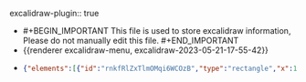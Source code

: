 excalidraw-plugin:: true

- #+BEGIN_IMPORTANT
  This file is used to store excalidraw information, Please do not manually edit this file.
  #+END_IMPORTANT
- {{renderer excalidraw-menu, excalidraw-2023-05-21-17-55-42}}
- ```json
  {"elements":[{"id":"rnkfRlZxTlmOMqi6WCOzB","type":"rectangle","x":173.44549560546875,"y":213.76393127441406,"width":289.8365173339844,"height":156.7095184326172,"angle":0,"strokeColor":"#000000","backgroundColor":"#fa5252","fillStyle":"solid","strokeWidth":1,"strokeStyle":"solid","roughness":2,"opacity":100,"groupIds":[],"roundness":{"type":3},"seed":104440496,"version":110,"versionNonce":1691218512,"isDeleted":false,"boundElements":[{"type":"text","id":"E-sgTF8scq5pXTlTrHc3t"},{"id":"zb2kYTGKVjs7YKXUoo7W8","type":"arrow"},{"id":"zXCsqTLwb_OvQgC4DaQIR","type":"arrow"}],"updated":1684663326462,"link":null,"locked":false},{"id":"E-sgTF8scq5pXTlTrHc3t","type":"text","x":271.08555603027344,"y":274.61869049072266,"width":94.556396484375,"height":35,"angle":0,"strokeColor":"#000000","backgroundColor":"#fa5252","fillStyle":"solid","strokeWidth":1,"strokeStyle":"solid","roughness":2,"opacity":100,"groupIds":[],"roundness":null,"seed":74934960,"version":25,"versionNonce":217914032,"isDeleted":false,"boundElements":null,"updated":1684663326462,"link":null,"locked":false,"text":"My App","fontSize":28,"fontFamily":1,"textAlign":"center","verticalAlign":"middle","baseline":24,"containerId":"rnkfRlZxTlmOMqi6WCOzB","originalText":"My App","lineHeight":1.25},{"id":"2a8Jl-sHKgt9xQB2Tr44O","type":"rectangle","x":830.8230590820312,"y":207.02796936035156,"width":289.8365173339844,"height":156.7095184326172,"angle":0,"strokeColor":"#000000","backgroundColor":"#12b886","fillStyle":"solid","strokeWidth":1,"strokeStyle":"solid","roughness":2,"opacity":100,"groupIds":["eNyFfWvvPS8AVtVBgSi_7"],"roundness":{"type":3},"seed":1235705008,"version":450,"versionNonce":553330768,"isDeleted":false,"boundElements":[{"type":"text","id":"Sn8rIbO-n0cRIpdsaJ1SF"},{"id":"zb2kYTGKVjs7YKXUoo7W8","type":"arrow"},{"id":"zXCsqTLwb_OvQgC4DaQIR","type":"arrow"}],"updated":1684663326462,"link":null,"locked":false},{"id":"Sn8rIbO-n0cRIpdsaJ1SF","type":"text","x":871.6228790283203,"y":250.38272857666016,"width":208.23687744140625,"height":70,"angle":0,"strokeColor":"#000000","backgroundColor":"#fa5252","fillStyle":"solid","strokeWidth":1,"strokeStyle":"solid","roughness":2,"opacity":100,"groupIds":["eNyFfWvvPS8AVtVBgSi_7"],"roundness":null,"seed":210634320,"version":379,"versionNonce":1575371952,"isDeleted":false,"boundElements":null,"updated":1684663326462,"link":null,"locked":false,"text":"Object Factory\n🏭","fontSize":28,"fontFamily":1,"textAlign":"center","verticalAlign":"middle","baseline":59,"containerId":"2a8Jl-sHKgt9xQB2Tr44O","originalText":"Object Factory\n🏭","lineHeight":1.25},{"id":"RMtTZu0AU_4gC1GkWHazh","type":"text","x":921.0841064453125,"y":144.8284149169922,"width":97.84805297851562,"height":45,"angle":0,"strokeColor":"#087f5b","backgroundColor":"#12b886","fillStyle":"solid","strokeWidth":1,"strokeStyle":"solid","roughness":2,"opacity":100,"groupIds":["eNyFfWvvPS8AVtVBgSi_7"],"roundness":null,"seed":577312848,"version":161,"versionNonce":236035664,"isDeleted":false,"boundElements":null,"updated":1684663326462,"link":null,"locked":false,"text":"Spring","fontSize":36,"fontFamily":1,"textAlign":"left","verticalAlign":"top","baseline":31,"containerId":null,"originalText":"Spring","lineHeight":1.25},{"id":"zb2kYTGKVjs7YKXUoo7W8","type":"arrow","x":474.5031354958068,"y":258.4714614858583,"width":341.7555314963807,"height":3.3944639976941744,"angle":0,"strokeColor":"#000000","backgroundColor":"#12b886","fillStyle":"solid","strokeWidth":1,"strokeStyle":"solid","roughness":2,"opacity":100,"groupIds":[],"roundness":{"type":2},"seed":1519919280,"version":425,"versionNonce":1276784304,"isDeleted":false,"boundElements":[{"type":"text","id":"iwDN3O0cLhrS8vKNdceA3"}],"updated":1684663326462,"link":null,"locked":false,"points":[[0,0],[341.7555314963807,3.3944639976941744]],"lastCommittedPoint":null,"startBinding":{"elementId":"rnkfRlZxTlmOMqi6WCOzB","focus":-0.44111094509820664,"gap":11.221122556353691},"endBinding":{"elementId":"2a8Jl-sHKgt9xQB2Tr44O","focus":0.2748666697167604,"gap":14.56439208984375},"startArrowhead":null,"endArrowhead":"arrow"},{"id":"iwDN3O0cLhrS8vKNdceA3","type":"text","x":461.90331268310547,"y":251.68966674804688,"width":215.7604522705078,"height":20,"angle":0,"strokeColor":"#000000","backgroundColor":"#12b886","fillStyle":"solid","strokeWidth":1,"strokeStyle":"solid","roughness":2,"opacity":100,"groupIds":[],"roundness":null,"seed":1154089136,"version":176,"versionNonce":1021924432,"isDeleted":false,"boundElements":null,"updated":1684663326462,"link":null,"locked":false,"text":"Request for \"Coach object\"","fontSize":16,"fontFamily":1,"textAlign":"center","verticalAlign":"middle","baseline":14,"containerId":"zb2kYTGKVjs7YKXUoo7W8","originalText":"Request for \"Coach object\"","lineHeight":1.25},{"id":"W95xh0yrI-QpKXiOYuzz9","type":"arrow","x":483.8215637207031,"y":261.6896667480469,"width":180.29202270507812,"height":3.80364990234375,"angle":0,"strokeColor":"#087f5b","backgroundColor":"#12b886","fillStyle":"solid","strokeWidth":1,"strokeStyle":"solid","roughness":2,"opacity":100,"groupIds":[],"roundness":{"type":2},"seed":453670480,"version":66,"versionNonce":1614862512,"isDeleted":true,"boundElements":null,"updated":1684663326463,"link":null,"locked":false,"points":[[0,0],[180.29202270507812,-3.80364990234375]],"lastCommittedPoint":null,"startBinding":{"elementId":"rnkfRlZxTlmOMqi6WCOzB","focus":-0.3308884795385943,"gap":20.53955078125},"endBinding":{"elementId":"2a8Jl-sHKgt9xQB2Tr44O","focus":0.4914020451340428,"gap":15.3250732421875},"startArrowhead":null,"endArrowhead":"arrow"},{"id":"zXCsqTLwb_OvQgC4DaQIR","type":"arrow","x":808.6514282226562,"y":323.3084716796875,"width":333.9585876464844,"height":3.803619384765625,"angle":0,"strokeColor":"#000000","backgroundColor":"#12b886","fillStyle":"solid","strokeWidth":1,"strokeStyle":"solid","roughness":2,"opacity":100,"groupIds":[],"roundness":{"type":2},"seed":903557296,"version":56,"versionNonce":1666861648,"isDeleted":false,"boundElements":null,"updated":1684663326463,"link":null,"locked":false,"points":[[0,0],[-333.9585876464844,3.803619384765625]],"lastCommittedPoint":null,"startBinding":{"elementId":"2a8Jl-sHKgt9xQB2Tr44O","focus":-0.45025356551875534,"gap":22.171630859375},"endBinding":{"elementId":"rnkfRlZxTlmOMqi6WCOzB","focus":0.4596433929727316,"gap":11.41082763671875},"startArrowhead":null,"endArrowhead":"arrow"},{"id":"hbeYqmgJsUWErebxl-MFE","type":"line","x":971.44677734375,"y":362.1054382324219,"width":6.0858154296875,"height":69.98672485351562,"angle":0,"strokeColor":"#000000","backgroundColor":"#12b886","fillStyle":"solid","strokeWidth":1,"strokeStyle":"solid","roughness":2,"opacity":100,"groupIds":[],"roundness":{"type":2},"seed":1716880976,"version":130,"versionNonce":1308770992,"isDeleted":false,"boundElements":null,"updated":1684663326463,"link":null,"locked":false,"points":[[0,0],[-6.0858154296875,69.98672485351562]],"lastCommittedPoint":null,"startBinding":null,"endBinding":null,"startArrowhead":null,"endArrowhead":null},{"id":"mU3wS-tn1dTsrGKf1DL5z","type":"text","x":940.2570190429688,"y":450.3496398925781,"width":18,"height":45,"angle":0,"strokeColor":"#000000","backgroundColor":"#12b886","fillStyle":"solid","strokeWidth":1,"strokeStyle":"solid","roughness":2,"opacity":100,"groupIds":[],"roundness":null,"seed":532178096,"version":3,"versionNonce":1010597968,"isDeleted":true,"boundElements":null,"updated":1684663326463,"link":null,"locked":false,"text":"","fontSize":36,"fontFamily":1,"textAlign":"left","verticalAlign":"top","baseline":31,"containerId":null,"originalText":"","lineHeight":1.25},{"id":"1LvwjgbJC4jbgjS6xcA6X","type":"text","x":950.10400390625,"y":491.745849609375,"width":44.921875,"height":45,"angle":0,"strokeColor":"#000000","backgroundColor":"#12b886","fillStyle":"solid","strokeWidth":1,"strokeStyle":"solid","roughness":2,"opacity":100,"groupIds":["jqAEsZG3ZV4YFGoFoSR0N"],"roundness":null,"seed":849180752,"version":136,"versionNonce":335965360,"isDeleted":false,"boundElements":null,"updated":1684663326463,"link":null,"locked":false,"text":"📝","fontSize":36,"fontFamily":1,"textAlign":"left","verticalAlign":"top","baseline":31,"containerId":null,"originalText":"📝","lineHeight":1.25},{"id":"mCP4k3lbXnFzlUnx99M_8","type":"text","x":884.467041015625,"y":439.54620361328125,"width":177.54873657226562,"height":35,"angle":0,"strokeColor":"#000000","backgroundColor":"#12b886","fillStyle":"solid","strokeWidth":1,"strokeStyle":"solid","roughness":2,"opacity":100,"groupIds":["jqAEsZG3ZV4YFGoFoSR0N"],"roundness":null,"seed":164443216,"version":76,"versionNonce":1734866512,"isDeleted":false,"boundElements":null,"updated":1684663326463,"link":null,"locked":false,"text":"Configuration","fontSize":28,"fontFamily":1,"textAlign":"left","verticalAlign":"top","baseline":24,"containerId":null,"originalText":"Configuration","lineHeight":1.25},{"id":"qGaKlHi6-c_PNGMzBii8J","type":"rectangle","x":655.74560546875,"y":569.7836303710938,"width":174.2061767578125,"height":110.30523681640625,"angle":0,"strokeColor":"#000000","backgroundColor":"#4c6ef5","fillStyle":"solid","strokeWidth":1,"strokeStyle":"solid","roughness":2,"opacity":100,"groupIds":[],"roundness":{"type":3},"seed":1395740240,"version":115,"versionNonce":469063344,"isDeleted":false,"boundElements":[{"type":"text","id":"bNYLf_H26L2U0mFJGEjD3"}],"updated":1684663326463,"link":null,"locked":false},{"id":"bNYLf_H26L2U0mFJGEjD3","type":"text","x":680.2987594604492,"y":612.4362487792969,"width":125.09986877441406,"height":25,"angle":0,"strokeColor":"#000000","backgroundColor":"#4c6ef5","fillStyle":"solid","strokeWidth":1,"strokeStyle":"solid","roughness":2,"opacity":100,"groupIds":[],"roundness":null,"seed":108041808,"version":40,"versionNonce":1236577360,"isDeleted":false,"boundElements":null,"updated":1684663326463,"link":null,"locked":false,"text":"CricketCoach","fontSize":20,"fontFamily":1,"textAlign":"center","verticalAlign":"middle","baseline":17,"containerId":"qGaKlHi6-c_PNGMzBii8J","originalText":"CricketCoach","lineHeight":1.25},{"id":"dAHegj7qYvILX4GQeHn9x","type":"rectangle","x":872.6629638671875,"y":612.4948120117188,"width":174.2061767578125,"height":110.30523681640625,"angle":0,"strokeColor":"#000000","backgroundColor":"#fd7e14","fillStyle":"solid","strokeWidth":1,"strokeStyle":"solid","roughness":2,"opacity":100,"groupIds":[],"roundness":{"type":3},"seed":52766800,"version":190,"versionNonce":1517748400,"isDeleted":false,"boundElements":[{"type":"text","id":"fMWVdJIUnm6_A5OI34Z5z"}],"updated":1684663326463,"link":null,"locked":false},{"id":"fMWVdJIUnm6_A5OI34Z5z","type":"text","x":895.7561187744141,"y":655.1474304199219,"width":128.01986694335938,"height":25,"angle":0,"strokeColor":"#000000","backgroundColor":"#4c6ef5","fillStyle":"solid","strokeWidth":1,"strokeStyle":"solid","roughness":2,"opacity":100,"groupIds":[],"roundness":null,"seed":190596272,"version":120,"versionNonce":1828364880,"isDeleted":false,"boundElements":null,"updated":1684663326463,"link":null,"locked":false,"text":"HockeryCoach","fontSize":20,"fontFamily":1,"textAlign":"center","verticalAlign":"middle","baseline":17,"containerId":"dAHegj7qYvILX4GQeHn9x","originalText":"HockeryCoach","lineHeight":1.25},{"id":"P1V2nFgcU_NboRg7KiQPW","type":"rectangle","x":1092.6232299804688,"y":581.4156494140625,"width":174.2061767578125,"height":110.30523681640625,"angle":0,"strokeColor":"#000000","backgroundColor":"#e64980","fillStyle":"solid","strokeWidth":1,"strokeStyle":"solid","roughness":2,"opacity":100,"groupIds":[],"roundness":{"type":3},"seed":777876048,"version":214,"versionNonce":1865640624,"isDeleted":false,"boundElements":[{"type":"text","id":"2YbjOppzJoAiuJKulhW5N"}],"updated":1684663326463,"link":null,"locked":false},{"id":"2YbjOppzJoAiuJKulhW5N","type":"text","x":1109.2663955688477,"y":624.0682678222656,"width":140.9198455810547,"height":25,"angle":0,"strokeColor":"#000000","backgroundColor":"#4c6ef5","fillStyle":"solid","strokeWidth":1,"strokeStyle":"solid","roughness":2,"opacity":100,"groupIds":[],"roundness":null,"seed":103127728,"version":148,"versionNonce":1611782224,"isDeleted":false,"boundElements":null,"updated":1684663326464,"link":null,"locked":false,"text":"BaseballCoach","fontSize":20,"fontFamily":1,"textAlign":"center","verticalAlign":"middle","baseline":17,"containerId":"P1V2nFgcU_NboRg7KiQPW","originalText":"BaseballCoach","lineHeight":1.25},{"id":"BvLutRBmtDTOMvxrvs6vy","type":"rectangle","x":881.7916870117188,"y":591.9552001953125,"width":174.2061767578125,"height":110.30523681640625,"angle":0,"strokeColor":"#000000","backgroundColor":"#4c6ef5","fillStyle":"solid","strokeWidth":1,"strokeStyle":"solid","roughness":2,"opacity":100,"groupIds":[],"roundness":{"type":3},"seed":349823152,"version":155,"versionNonce":1154651312,"isDeleted":true,"boundElements":null,"updated":1684663326464,"link":null,"locked":false},{"id":"C61exsVX4F1wJInlNPh0r","type":"rectangle","x":1110.8807373046875,"y":560.115234375,"width":174.2061767578125,"height":110.30523681640625,"angle":0,"strokeColor":"#000000","backgroundColor":"#4c6ef5","fillStyle":"solid","strokeWidth":1,"strokeStyle":"solid","roughness":2,"opacity":100,"groupIds":[],"roundness":{"type":3},"seed":645106352,"version":210,"versionNonce":382881360,"isDeleted":true,"boundElements":null,"updated":1684663326464,"link":null,"locked":false},{"id":"NSn83d9b12EGaa8Tpktnx","type":"line","x":934.9319458007812,"y":516.5327758789062,"width":143.0164794921875,"height":45.6435546875,"angle":0,"strokeColor":"#000000","backgroundColor":"#fd7e14","fillStyle":"solid","strokeWidth":1,"strokeStyle":"dashed","roughness":2,"opacity":100,"groupIds":[],"roundness":{"type":2},"seed":1487934640,"version":58,"versionNonce":821853872,"isDeleted":false,"boundElements":null,"updated":1684663326464,"link":null,"locked":false,"points":[[0,0],[-143.0164794921875,45.6435546875]],"lastCommittedPoint":null,"startBinding":null,"endBinding":null,"startArrowhead":null,"endArrowhead":null},{"id":"GBWrcUVdtzXop-kS1MbVe","type":"freedraw","x":969.92529296875,"y":551.5261840820312,"width":9.12872314453125,"height":52.49005126953125,"angle":0,"strokeColor":"#000000","backgroundColor":"#fd7e14","fillStyle":"solid","strokeWidth":1,"strokeStyle":"dashed","roughness":2,"opacity":100,"groupIds":[],"roundness":null,"seed":932561072,"version":50,"versionNonce":1242825808,"isDeleted":true,"boundElements":null,"updated":1684663326464,"link":null,"locked":false,"points":[[0,0],[0.7607421875,0],[1.521484375,0],[2.2822265625,0],[3.04290771484375,0.76068115234375],[3.80364990234375,0.76068115234375],[6.0858154296875,3.04290771484375],[6.8465576171875,4.5643310546875],[6.8465576171875,6.08575439453125],[7.6072998046875,6.84649658203125],[7.6072998046875,8.36798095703125],[8.36798095703125,9.889404296875],[8.36798095703125,15.9752197265625],[8.36798095703125,19.01812744140625],[9.12872314453125,21.30029296875],[9.12872314453125,24.34320068359375],[9.12872314453125,25.10394287109375],[9.12872314453125,27.3861083984375],[9.12872314453125,28.1468505859375],[9.12872314453125,29.66827392578125],[9.12872314453125,30.42901611328125],[9.12872314453125,31.18975830078125],[9.12872314453125,31.950439453125],[8.36798095703125,32.711181640625],[8.36798095703125,33.471923828125],[8.36798095703125,34.23260498046875],[8.36798095703125,34.99334716796875],[8.36798095703125,35.75408935546875],[8.36798095703125,36.51483154296875],[8.36798095703125,37.2755126953125],[7.6072998046875,38.0362548828125],[7.6072998046875,39.5577392578125],[6.8465576171875,41.07916259765625],[6.8465576171875,42.6005859375],[6.8465576171875,43.361328125],[6.0858154296875,44.1220703125],[6.0858154296875,44.8828125],[5.3250732421875,45.64349365234375],[5.3250732421875,46.40423583984375],[5.3250732421875,47.16497802734375],[4.56439208984375,47.92572021484375],[4.56439208984375,48.6864013671875],[3.80364990234375,48.6864013671875],[3.04290771484375,50.2078857421875],[2.2822265625,51.72930908203125],[1.521484375,51.72930908203125],[1.521484375,52.49005126953125],[1.521484375,52.49005126953125]],"pressures":[],"simulatePressure":true,"lastCommittedPoint":[1.521484375,52.49005126953125]},{"id":"2nGnEjt2k8RwULgeImv8H","type":"line","x":971.44677734375,"y":546.9617919921875,"width":3.04290771484375,"height":57.054443359375,"angle":0,"strokeColor":"#000000","backgroundColor":"#fd7e14","fillStyle":"solid","strokeWidth":1,"strokeStyle":"dashed","roughness":2,"opacity":100,"groupIds":[],"roundness":{"type":2},"seed":341387440,"version":37,"versionNonce":115563696,"isDeleted":false,"boundElements":null,"updated":1684663329571,"link":null,"locked":false,"points":[[0,0],[-3.04290771484375,57.054443359375]],"lastCommittedPoint":null,"startBinding":null,"endBinding":null,"startArrowhead":null,"endArrowhead":null},{"id":"KloT2bKLCdOfuXcQG-esj","type":"line","x":1007.2008666992188,"y":526.4221801757812,"width":162.03460693359375,"height":44.12213134765625,"angle":0,"strokeColor":"#000000","backgroundColor":"#fd7e14","fillStyle":"solid","strokeWidth":1,"strokeStyle":"dashed","roughness":2,"opacity":100,"groupIds":[],"roundness":{"type":2},"seed":95700656,"version":36,"versionNonce":378147408,"isDeleted":false,"boundElements":null,"updated":1684663332834,"link":null,"locked":false,"points":[[0,0],[162.03460693359375,44.12213134765625]],"lastCommittedPoint":null,"startBinding":null,"endBinding":null,"startArrowhead":null,"endArrowhead":null}],"files":{},"appState":{"gridSize":null,"viewBackgroundColor":"#ffffff"}}
  ```